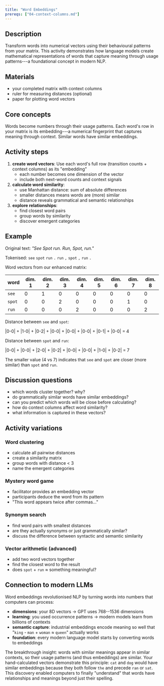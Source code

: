 ```yaml
---
title: "Word Embeddings"
prereqs: ["04-context-columns.md"]
---
```


## Description

Transform words into numerical vectors using their behavioural patterns from
your matrix. This activity demonstrates how language models create mathematical
representations of words that capture meaning through usage patterns---a
foundational concept in modern NLP.

## Materials

- your completed matrix with context columns
- ruler for measuring distances (optional)
- paper for plotting word vectors

## Core concepts

Words become numbers through their usage patterns. Each word's row in your
matrix is its embedding---a numerical fingerprint that captures meaning through
context. Similar words have similar embeddings.

## Activity steps

1. **create word vectors**: Use each word's full row (transition counts +
   context columns) as its "embedding"
   - each number becomes one dimension of the vector
   - include both next-word counts and context signals
2. **calculate word similarity**:
   - use Manhattan distance: sum of absolute differences
   - smaller distances means words are (more) similar
   - distance reveals grammatical and semantic relationships
3. **explore relationships**:
   - find closest word pairs
   - group words by similarity
   - discover emergent categories

## Example

Original text: _"See Spot run. Run, Spot, run."_

Tokenised: `see` `spot` `run` `.` `run` `,` `spot` `,` `run` `.`

Word vectors from our enhanced matrix:

| word   | dim. 1 | dim. 2 | dim. 3 | dim. 4 | dim. 5 | dim. 6 | dim. 7 | dim. 8 |
| ------ | ------ | ------ | ------ | ------ | ------ | ------ | ------ | ------ |
| `see`  | 0      | 1      | 0      | 0      | 0      | 0      | 0      | 0      |
| `spot` | 0      | 0      | 2      | 0      | 0      | 0      | 1      | 0      |
| `run`  | 0      | 0      | 0      | 2      | 0      | 0      | 0      | 2      |

Distance between `see` and `spot`:

|0-0| + |1-0| + |0-2| + |0-0| + |0-0| + |0-0| + |0-1| + |0-0| = 4

Distance between `spot` and `run`:

|0-0| + |0-0| + |2-0| + |0-2| + |0-0| + |0-0| + |1-0| + |0-2| = 7

The smaller value (4 vs 7) indicates that `see` and `spot` are closer (more
similar) than `spot` and `run`.

## Discussion questions

- which words cluster together? why?
- do grammatically similar words have similar embeddings?
- can you predict which words will be close before calculating?
- how do context columns affect word similarity?
- what information is captured in these vectors?

## Activity variations

### Word clustering

- calculate all pairwise distances
- create a similarity matrix
- group words with distance < 3
- name the emergent categories

### Mystery word game

- facilitator provides an embedding vector
- participants deduce the word from its pattern
- "This word appears twice after commas..."

### Synonym search

- find word pairs with smallest distances
- are they actually synonyms or just grammatically similar?
- discuss the difference between syntactic and semantic similarity

### Vector arithmetic (advanced)

- add two word vectors together
- find the closest word to the result
- does `spot` + `run` ≈ something meaningful?

## Connection to modern LLMs

Word embeddings revolutionised NLP by turning words into numbers that computers
can process:

- **dimensions**: your 8D vectors → GPT uses 768--1536 dimensions
- **learning**: you used occurrence patterns → modern models learn from billions
  of contexts
- **semantic capture**: industrial embeddings encode meaning so well that
  "`king` - `man` + `woman` ≈ `queen`" actually works
- **foundation**: every modern language model starts by converting words to
  embeddings

The breakthrough insight: words with similar meanings appear in similar
contexts, so their usage patterns (and thus embeddings) are similar. Your
hand-calculated vectors demonstrate this principle: `cat` and `dog` would have
similar embeddings because they both follow `the` and precede `ran` or `sat`.
This discovery enabled computers to finally "understand" that words have
relationships and meanings beyond just their spelling.
